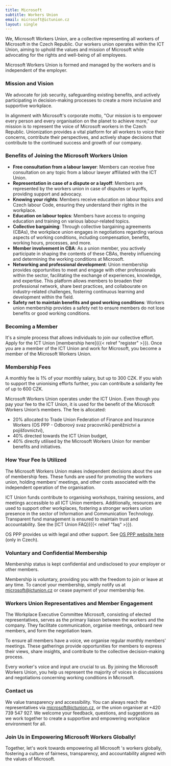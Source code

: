 ```yaml
---
title: Microsoft
subtitle: Workers Union
email: microsoft@ictunion.cz
layout: single
---
```


We, Microsoft Workers Union, are a collective representing all workers of Microsoft in the Czech Republic. Our workers union operates within the ICT Union, aiming to uphold the values and mission of Microsoft while advocating for the rights and well-being of all employees. 

Microsoft Workers Union is formed and managed by the workers and is independent of the employer.

### Mission and Vision
We advocate for job security, safeguarding existing benefits, and actively participating in decision-making processes to create a more inclusive and supportive workplace. 

In alignment with Microsoft's corporate motto, "Our mission is to empower every person and every organisation on the planet to achieve more," our mission is to represent the voice of Microsoft workers in the Czech Republic. Unionization provides a vital platform for all workers to voice their concerns, contribute their perspectives, and actively shape decisions that contribute to the continued success and growth of our company. 

### Benefits of Joining the Microsoft Workers Union
- **Free consultation from a labour lawyer**: Members can receive free consultation on any topic from a labour lawyer affiliated with the ICT Union.
- **Representation in case of a dispute or a layoff**: Members are represented by the workers union in case of disputes or layoffs, providing support and advocacy.
- **Knowing your rights**: Members receive education on labour topics and Czech labour Code, ensuring they understand their rights in the workplace. 
- **Education on labour topics**: Members have access to ongoing education and training on various labour-related topics. 
- **Collective bargaining**: Through collective bargaining agreements (CBAs), the workplace union engages in negotiations regarding various aspects of working conditions, including compensation, benefits, working hours, processes, and more.
- **Member involvement in CBA**: As a union member, you actively participate in shaping the contents of these CBAs, thereby influencing and determining the working conditions at Microsoft. 
- **Networking and professional development**: Union membership provides opportunities to meet and engage with other professionals within the sector, facilitating the exchange of experiences, knowledge, and expertise. This platform allows members to broaden their professional network, share best practices, and collabourate on industry-related challenges, fostering continuous learning and development within the field. 
- **Safety net to maintain benefits and good working conditions**: Workers union membership provides a safety net to ensure members do not lose benefits or good working conditions. 

### Becoming a Member
It's a simple process that allows individuals to join our collective effort. Apply for the ICT Union [membership here]({{< relref "register" >}}). Once you are a member of the ICT Union and work for Microsoft, you become a member of the Microsoft Workers Union. 

### Membership Fees
A monthly fee is 1% of your monthly salary, but up to 300 CZK. If you wish to support the unionising efforts further, you can contribute a solidarity fee of up to 600 CZK.

Microsoft Workers Union operates under the ICT Union. Even though you pay your fee to the ICT Union, it is used for the benefit of the Microsoft Workers Union’s members. The fee is allocated: 
- 20% allocated to Trade Union Federation of Finance and Insurance Workers (OS PPP - Odborový svaz pracovníků peněžnictví a pojišťovnictví), 
- 40% directed towards the ICT Union budget, 
- 40% directly utilised by the Microsoft Workers Union for member benefits and initiatives.

### How Your Fee Is Utilized
The Microsoft Workers Union makes independent decisions about the use of membership fees. These funds are used for promoting the workers union, holding members’ meetings, and other costs associated with the independent operation of the organisation.

ICT Union funds contribute to organising workshops, training sessions, and meetings accessible to all ICT Union members. Additionally, resources are used to support other workplaces, fostering a stronger workers union presence in the sector of Information and Communication Technology. Transparent fund management is ensured to maintain trust and accountability. See the [ICT Union FAQ]({{< relref "faq" >}}).

OS PPP provides us with legal and other support. See [OS PPP website here](https://www.osppp.cz/) (only in Czech).

### Voluntary and Confidential Membership
Membership status is kept confidential and undisclosed to your employer or other members.

Membership is voluntary, providing you with the freedom to join or leave at any time. To cancel your membership, simply notify us at [microsoft@ictunion.cz](mailto:microsoft@ictunion.cz) or cease payment of your membership fee.

### Workers Union Representatives and Member Engagement
The Workplace Executive Committee Microsoft, consisting of elected representatives, serves as the primary liaison between the workers and the company. They facilitate communication, organise meetings, onboard new members, and form the negotiation team.

To ensure all members have a voice, we organise regular monthly members' meetings. These gatherings provide opportunities for members to express their views, share insights, and contribute to the collective decision-making process. 

Every worker's voice and input are crucial to us. By joining the Microsoft Workers Union, you help us represent the majority of voices in discussions and negotiations concerning working conditions in Microsoft. 

### Contact us 
We value transparency and accessibility. You can always reach the representatives via [microsoft@ictunion.cz](mailto:microsoft@ictunion.cz), or the union organiser at  +420 739 547 927. We welcome your feedback, questions, and suggestions as we work together to create a supportive and empowering workplace environment for all. 

### Join Us in Empowering Microsoft Workers Globally! 
Together, let's work towards empowering all Microsoft 's workers globally, fostering a culture of fairness, transparency, and accountability aligned with the values of Microsoft. 

